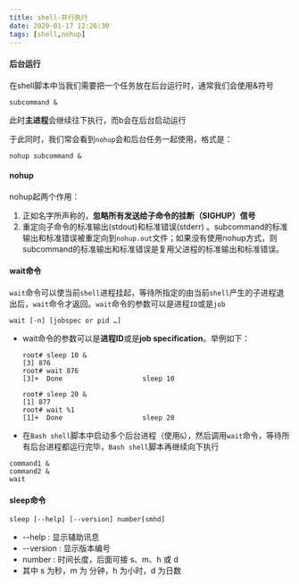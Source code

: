 ```yaml
---
title: shell-并行执行
date: 2020-01-17 12:26:30
tags: [shell,nohup]
---
```


#### 后台运行

 在shell脚本中当我们需要把一个任务放在后台运行时，通常我们会使用&符号 

```
subcommand &
```

 此时**主进程**会继续往下执行，而b会在后台启动运行 

 于此同时，我们常会看到`nohup`会和后台任务一起使用，格式是： 

```
nohup subcommand &
```



#### nohup

 nohup起两个作用： 

1. 正如名字所声称的，**忽略所有发送给子命令的挂断（SIGHUP）信号** 
2.  重定向子命令的标准输出(stdout)和标准错误(stderr) 。subcommand的标准输出和标准错误被重定向到`nohup.out`文件；如果没有使用nohup方式，则subcommand的标准输出和标准错误是复用父进程的标准输出和标准错误。 

<!--more-->



#### wait命令

 `wait`命令可以使当前`shell`进程挂起，等待所指定的由当前`shell`产生的子进程退出后，`wait`命令才返回。`wait`命令的参数可以是进程`ID`或是`job` 

```
wait [-n] [jobspec or pid …]
```



- wait命令的参数可以是**进程ID**或是**job specification**。举例如下：

  ```
  root# sleep 10 &
  [3] 876
  root# wait 876
  [3]+  Done                    sleep 10
  
  root# sleep 20 &
  [1] 877
  root# wait %1
  [1]+  Done                    sleep 20 
  ```

  

-  在`Bash shell`脚本中启动多个后台进程（使用`&`），然后调用`wait`命令，等待所有后台进程都运行完毕，`Bash shell`脚本再继续向下执行 

  ```
  command1 &
  command2 &
  wait
  ```



#### sleep命令

```
sleep [--help] [--version] number[smhd]
```

- --help : 显示辅助讯息
- --version : 显示版本编号
- number : 时间长度，后面可接 s、m、h 或 d
- 其中 s 为秒，m 为 分钟，h 为小时，d 为日数